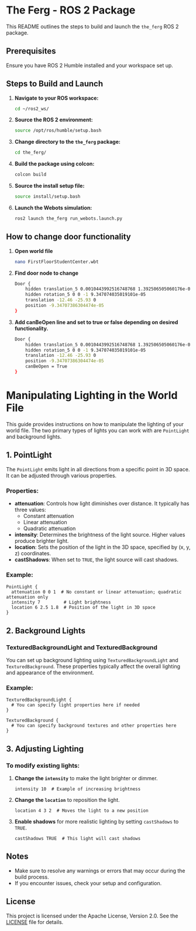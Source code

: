 # The Ferg - ROS 2 Package

This README outlines the steps to build and launch the `the_ferg` ROS 2 package.

## Prerequisites

Ensure you have ROS 2 Humble installed and your workspace set up.

## Steps to Build and Launch

1. **Navigate to your ROS workspace:**
   ```bash
   cd ~/ros2_ws/
   ```

2. **Source the ROS 2 environment:**
   ```bash
   source /opt/ros/humble/setup.bash
   ```

3. **Change directory to the `the_ferg` package:**
   ```bash
   cd the_ferg/
   ```

4. **Build the package using colcon:**
   ```bash
   colcon build
   ```

5. **Source the install setup file:**
   ```bash
   source install/setup.bash
   ```

6. **Launch the Webots simulation:**
   ```bash
   ros2 launch the_ferg run_webots.launch.py
   ```
## How to change door functionality

1. **Open world file**
   ```bash
   nano FirstFloorStudentCenter.wbt
   ```



2. **Find door node to change**
    ```bash
    Door {
        hidden translation_5 0.0010443992516748768 1.392506505060176e-05 1.1102230246251565e-16
        hidden rotation_5 0 0 -1 9.347074035019101e-05
        translation -12.46 -25.93 0
        position -9.34707386304474e-05
    }
    ```

3. **Add canBeOpen line and set to true or false depending on desired functionality.**
    ```bash
    Door {
        hidden translation_5 0.0010443992516748768 1.392506505060176e-05 1.1102230246251565e-16
        hidden rotation_5 0 0 -1 9.347074035019101e-05
        translation -12.46 -25.93 0
        position -9.34707386304474e-05
        canBeOpen = True
    }
    ```

# Manipulating Lighting in the World File

This guide provides instructions on how to manipulate the lighting of your world file. The two primary types of lights you can work with are `PointLight` and background lights. 

## 1. PointLight

The `PointLight` emits light in all directions from a specific point in 3D space. It can be adjusted through various properties.

### Properties:
- **attenuation**: Controls how light diminishes over distance. It typically has three values: 
  - Constant attenuation
  - Linear attenuation
  - Quadratic attenuation
- **intensity**: Determines the brightness of the light source. Higher values produce brighter light.
- **location**: Sets the position of the light in the 3D space, specified by (x, y, z) coordinates.
- **castShadows**: When set to `TRUE`, the light source will cast shadows.

### Example:
```plaintext
PointLight {
  attenuation 0 0 1  # No constant or linear attenuation; quadratic attenuation only
  intensity 7         # Light brightness
  location 6 2.5 1.8  # Position of the light in 3D space
}
```

## 2. Background Lights

### TexturedBackgroundLight and TexturedBackground

You can set up background lighting using `TexturedBackgroundLight` and `TexturedBackground`. These properties typically affect the overall lighting and appearance of the environment.

### Example:
```plaintext
TexturedBackgroundLight {
  # You can specify light properties here if needed
}

TexturedBackground {
  # You can specify background textures and other properties here
}
```

## 3. Adjusting Lighting

### To modify existing lights:
1. **Change the `intensity`** to make the light brighter or dimmer. 
   ```plaintext
   intensity 10  # Example of increasing brightness
   ```

2. **Change the `location`** to reposition the light.
   ```plaintext
   location 4 3 2  # Moves the light to a new position
   ```

3. **Enable shadows** for more realistic lighting by setting `castShadows` to `TRUE`.
   ```plaintext
   castShadows TRUE  # This light will cast shadows
   ```

## Notes

- Make sure to resolve any warnings or errors that may occur during the build process.
- If you encounter issues, check your setup and configuration.

## License

This project is licensed under the Apache License, Version 2.0. See the [LICENSE](LICENSE) file for details.

